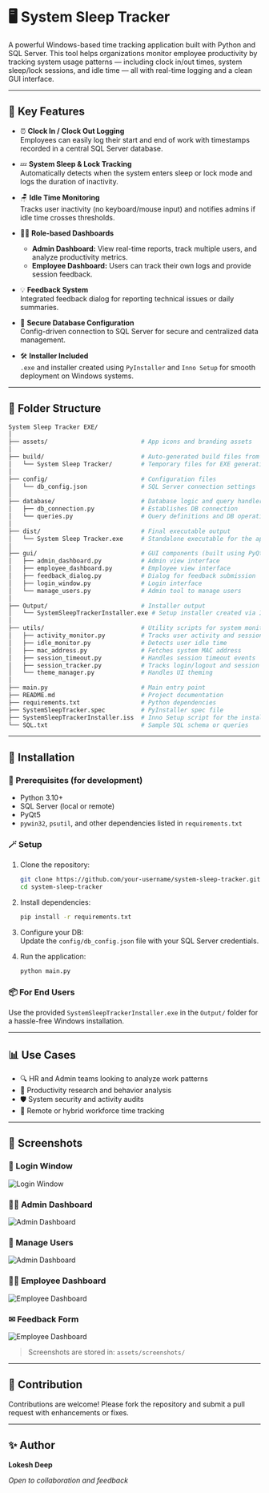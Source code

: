 # 🖥️ System Sleep Tracker

A powerful Windows-based time tracking application built with Python and SQL Server. This tool helps organizations monitor employee productivity by tracking system usage patterns — including clock in/out times, system sleep/lock sessions, and idle time — all with real-time logging and a clean GUI interface.

---

## 🚀 Key Features

- ⏰ **Clock In / Clock Out Logging**  
  Employees can easily log their start and end of work with timestamps recorded in a central SQL Server database.

- 💤 **System Sleep & Lock Tracking**  
  Automatically detects when the system enters sleep or lock mode and logs the duration of inactivity.

- 🪑 **Idle Time Monitoring**  
  Tracks user inactivity (no keyboard/mouse input) and notifies admins if idle time crosses thresholds.

- 🧑‍💻 **Role-based Dashboards**  
  - **Admin Dashboard:** View real-time reports, track multiple users, and analyze productivity metrics.  
  - **Employee Dashboard:** Users can track their own logs and provide session feedback.

- 💡 **Feedback System**  
  Integrated feedback dialog for reporting technical issues or daily summaries.

- 🔐 **Secure Database Configuration**  
  Config-driven connection to SQL Server for secure and centralized data management.

- 🛠️ **Installer Included**  
  `.exe` and installer created using `PyInstaller` and `Inno Setup` for smooth deployment on Windows systems.

---

## 📂 Folder Structure

```bash
System Sleep Tracker EXE/
│
├── assets/                          # App icons and branding assets
│
├── build/                           # Auto-generated build files from PyInstaller
│   └── System Sleep Tracker/        # Temporary files for EXE generation
│
├── config/                          # Configuration files
│   └── db_config.json               # SQL Server connection settings
│
├── database/                        # Database logic and query handlers
│   ├── db_connection.py             # Establishes DB connection
│   └── queries.py                   # Query definitions and DB operations
│
├── dist/                            # Final executable output
│   └── System Sleep Tracker.exe     # Standalone executable for the application
│
├── gui/                             # GUI components (built using PyQt5)
│   ├── admin_dashboard.py           # Admin view interface
│   ├── employee_dashboard.py        # Employee view interface
│   ├── feedback_dialog.py           # Dialog for feedback submission
│   ├── login_window.py              # Login interface
│   └── manage_users.py              # Admin tool to manage users
│
├── Output/                          # Installer output
│   └── SystemSleepTrackerInstaller.exe # Setup installer created via Inno Setup
│
├── utils/                           # Utility scripts for system monitoring
│   ├── activity_monitor.py          # Tracks user activity and sessions
│   ├── idle_monitor.py              # Detects user idle time
│   ├── mac_address.py               # Fetches system MAC address
│   ├── session_timeout.py           # Handles session timeout events
│   ├── session_tracker.py           # Tracks login/logout and session duration
│   └── theme_manager.py             # Handles UI theming
│
├── main.py                          # Main entry point
├── README.md                        # Project documentation
├── requirements.txt                 # Python dependencies
├── SystemSleepTracker.spec          # PyInstaller spec file
├── SystemSleepTrackerInstaller.iss  # Inno Setup script for the installer
└── SQL.txt                          # Sample SQL schema or queries
```

---

## 🔧 Installation

### 🐍 Prerequisites (for development)

- Python 3.10+
- SQL Server (local or remote)
- PyQt5
- `pywin32`, `psutil`, and other dependencies listed in `requirements.txt`

### 🪄 Setup

1. Clone the repository:
   ```bash
   git clone https://github.com/your-username/system-sleep-tracker.git
   cd system-sleep-tracker
   ```

2. Install dependencies:
   ```bash
   pip install -r requirements.txt
   ```

3. Configure your DB:  
   Update the `config/db_config.json` file with your SQL Server credentials.

4. Run the application:
   ```bash
   python main.py
   ```

### 📦 For End Users

Use the provided `SystemSleepTrackerInstaller.exe` in the `Output/` folder for a hassle-free Windows installation.

---

## 📊 Use Cases

- 🔍 HR and Admin teams looking to analyze work patterns
- 🧠 Productivity research and behavior analysis
- 🛡️ System security and activity audits
- 💼 Remote or hybrid workforce time tracking

---

## 📸 Screenshots

### 🔐 Login Window
![Login Window](assets/screenshots/login.png)

### 👨‍💼 Admin Dashboard
![Admin Dashboard](assets/screenshots/admin.png)

### 👥 Manage Users
![Admin Dashboard](assets/screenshots/manage_users.png)

### 👨‍💻 Employee Dashboard
![Employee Dashboard](assets/screenshots/employee.png)

### ✉ Feedback Form
![Employee Dashboard](assets/screenshots/feedback.png)

> Screenshots are stored in: `assets/screenshots/`

---

## 🤝 Contribution

Contributions are welcome! Please fork the repository and submit a pull request with enhancements or fixes.

---

## ✨ Author

**Lokesh Deep**

*Open to collaboration and feedback*
